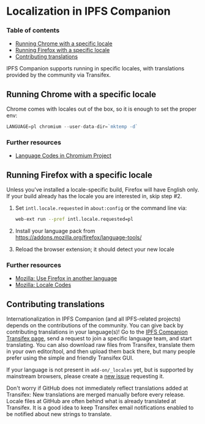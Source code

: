 # Localization in IPFS Companion

### Table of contents

* [Running Chrome with a specific locale](#running-chrome-with-a-specific-locale)
* [Running Firefox with a specific locale](#running-firefox-with-a-specific-locale)
* [Contributing translations](#contributing-translations)

IPFS Companion supports running in specific locales, with translations provided by the community via Transifex.

## Running Chrome with a specific locale

Chrome comes with locales out of the box, so it is enough to set the proper env:

```go
LANGUAGE=pl chromium --user-data-dir=`mktemp -d`
```

### Further resources

- [Language Codes in Chromium Project](https://src.chromium.org/viewvc/chrome/trunk/src/third_party/cld/languages/internal/languages.cc)

## Running Firefox with a specific locale

Unless you've installed a locale-specific build, Firefox will have English only. If your build already has the locale you are interested in, skip step #2.

1. Set `intl.locale.requested` in `about:config` or the command line via:

   ```bash
   web-ext run --pref intl.locale.requested=pl
   ```

2. Install your language pack from https://addons.mozilla.org/firefox/language-tools/
3. Reload the browser extension; it should detect your new locale

### Further resources

- [Mozilla: Use Firefox in another language](https://support.mozilla.org/en-US/kb/use-firefox-interface-other-languages-language-pack#w_how-to-change-the-language-of-the-user-interface)
- [Mozilla: Locale Codes](https://wiki.mozilla.org/L10n:Locale_Codes)

## Contributing translations

Internationalization in IPFS Companion (and all IPFS-related projects) depends on the contributions of the community. You can give back by contributing translations in your language(s)! Go to the [IPFS Companion Transifex page](https://www.transifex.com/ipfs/ipfs-companion/), send a request to join a specific language team, and start translating. You can also download raw files from Transifex, translate them in your own editor/tool, and then upload them back there, but many people prefer using the simple and friendly Transifex GUI.

If your language is not present in `add-on/_locales` yet, but is supported by mainstream browsers, please create a [new issue](https://github.com/ipfs/ipfs-companion/issues/new) requesting it.

Don't worry if GitHub does not immediately reflect translations added at Transifex: New translations are merged manually before every release. Locale files at GitHub are often behind what is already translated at Transifex. It is a good idea to keep Transifex email notifications enabled to be notified about new strings to translate.
